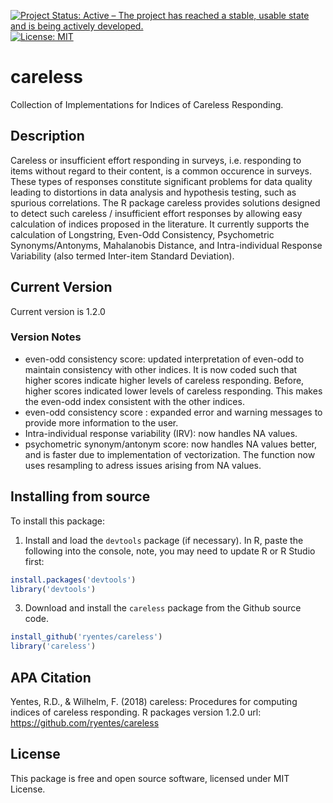 [![Project Status: Active – The project has reached a stable, usable state and is being actively developed.](http://www.repostatus.org/badges/latest/active.svg)](http://www.repostatus.org/#active)
[![License: MIT](https://img.shields.io/badge/License-MIT-yellow.svg)](https://opensource.org/licenses/MIT)<br/>

# careless

Collection of Implementations for Indices of Careless Responding.

## Description

Careless or insufficient effort responding in surveys, i.e. responding to items without regard to their content, is a common occurence in surveys. These types of responses constitute significant problems for data quality leading to distortions in data analysis and hypothesis testing, such as spurious correlations. The R package careless provides solutions designed to detect such careless / insufficient effort responses by allowing easy calculation of indices proposed in the literature. It currently supports the calculation of Longstring, Even-Odd Consistency, Psychometric Synonyms/Antonyms, Mahalanobis Distance, and Intra-individual Response Variability (also termed Inter-item Standard Deviation).

## Current Version

Current version is 1.2.0

### Version Notes
* even-odd consistency score: updated interpretation of even-odd to maintain consistency with other indices. It is now coded such that higher scores indicate higher levels of careless responding. Before, higher scores indicated lower levels of careless responding. This makes the even-odd index consistent with the other indices.
* even-odd consistency score : expanded error and warning messages to provide more information to the user.
* Intra-individual response variability (IRV): now handles NA values.
* psychometric synonym/antonym score: now handles NA values better, and is faster due to implementation of vectorization. The function now uses resampling to adress issues arising from NA values.

## Installing from source

To install this package:

1) Install and load the `devtools` package (if necessary). In R, paste the following into the console, note, you may need to update R or R Studio first:

```r
install.packages('devtools')
library('devtools')
```

3) Download and install the `careless` package from the Github source code.

```r
install_github('ryentes/careless')
library('careless')
```

## APA Citation
Yentes, R.D., & Wilhelm, F. (2018) careless: Procedures for computing indices of careless responding. R packages version 1.2.0 url: https://github.com/ryentes/careless

## License

This package is free and open source software, licensed under MIT License.

